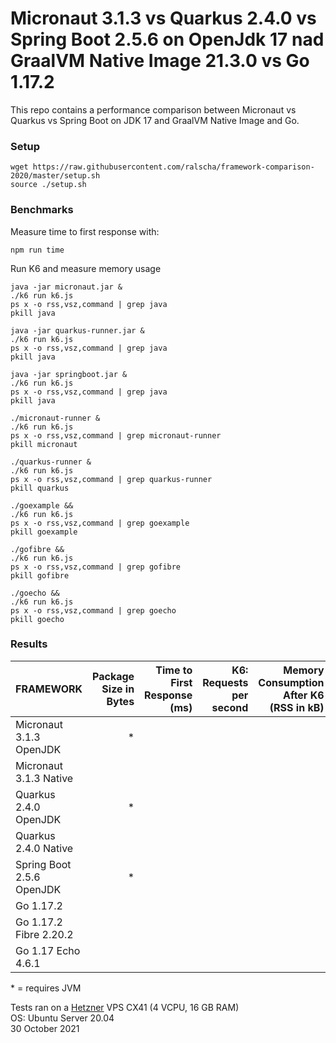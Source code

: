 # Micronaut 3.1.3  vs Quarkus 2.4.0 vs Spring Boot 2.5.6 on OpenJdk 17 nad GraalVM Native Image 21.3.0 vs Go 1.17.2

This repo contains a performance comparison between Micronaut vs Quarkus vs Spring Boot on JDK 17 and GraalVM Native Image and Go.    

### Setup

```
wget https://raw.githubusercontent.com/ralscha/framework-comparison-2020/master/setup.sh
source ./setup.sh
```

### Benchmarks

Measure time to first response with:
```
npm run time
```

Run K6 and measure memory usage

```
java -jar micronaut.jar &
./k6 run k6.js
ps x -o rss,vsz,command | grep java
pkill java

java -jar quarkus-runner.jar &
./k6 run k6.js
ps x -o rss,vsz,command | grep java
pkill java

java -jar springboot.jar &
./k6 run k6.js
ps x -o rss,vsz,command | grep java
pkill java

./micronaut-runner &
./k6 run k6.js
ps x -o rss,vsz,command | grep micronaut-runner
pkill micronaut

./quarkus-runner &
./k6 run k6.js
ps x -o rss,vsz,command | grep quarkus-runner
pkill quarkus

./goexample &&
./k6 run k6.js
ps x -o rss,vsz,command | grep goexample
pkill goexample

./gofibre &&
./k6 run k6.js
ps x -o rss,vsz,command | grep gofibre
pkill gofibre

./goecho &&
./k6 run k6.js
ps x -o rss,vsz,command | grep goecho
pkill goecho
```


### Results

| FRAMEWORK              | Package Size in Bytes | Time to First Response (ms) | K6: Requests per second | Memory Consumption After K6 (RSS in kB) |
|---|--:|--:|--:|--:|
| Micronaut 3.1.3 OpenJDK   | *  |   |     |  |
| Micronaut 3.1.3 Native    |     |      |      |  |
| Quarkus 2.4.0  OpenJDK    | *  |    |      |  |
| Quarkus 2.4.0 Native      |    |     |      |  |
| Spring Boot 2.5.6 OpenJDK | *  |   |      |  |
| Go 1.17.2                 |  |   |      |  |
| Go 1.17.2 Fibre 2.20.2    |      |       |  |  |
| Go 1.17 Echo  4.6.1       |      |       |      |  |

\* = requires JVM

Tests ran on a [Hetzner](https://www.hetzner.com/) VPS CX41 (4 VCPU, 16 GB RAM)      
OS: Ubuntu Server 20.04     
30 October 2021
